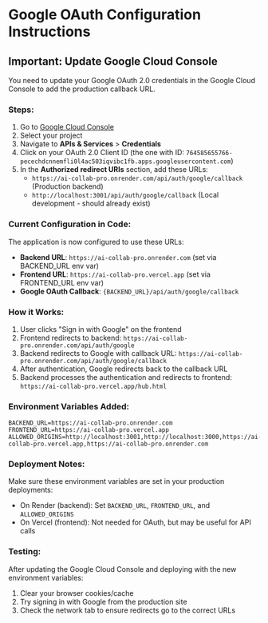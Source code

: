 # Google OAuth Configuration Instructions

## Important: Update Google Cloud Console

You need to update your Google OAuth 2.0 credentials in the Google Cloud Console to add the production callback URL.

### Steps:

1. Go to [Google Cloud Console](https://console.cloud.google.com/)
2. Select your project
3. Navigate to **APIs & Services** > **Credentials**
4. Click on your OAuth 2.0 Client ID (the one with ID: `764585655766-pecechdcnnemfli0l4ac503iqvibc1fb.apps.googleusercontent.com`)
5. In the **Authorized redirect URIs** section, add these URLs:
   - `https://ai-collab-pro.onrender.com/api/auth/google/callback` (Production backend)
   - `http://localhost:3001/api/auth/google/callback` (Local development - should already exist)

### Current Configuration in Code:

The application is now configured to use these URLs:
- **Backend URL**: `https://ai-collab-pro.onrender.com` (set via BACKEND_URL env var)
- **Frontend URL**: `https://ai-collab-pro.vercel.app` (set via FRONTEND_URL env var)
- **Google OAuth Callback**: `{BACKEND_URL}/api/auth/google/callback`

### How it Works:

1. User clicks "Sign in with Google" on the frontend
2. Frontend redirects to backend: `https://ai-collab-pro.onrender.com/api/auth/google`
3. Backend redirects to Google with callback URL: `https://ai-collab-pro.onrender.com/api/auth/google/callback`
4. After authentication, Google redirects back to the callback URL
5. Backend processes the authentication and redirects to frontend: `https://ai-collab-pro.vercel.app/hub.html`

### Environment Variables Added:

```env
BACKEND_URL=https://ai-collab-pro.onrender.com
FRONTEND_URL=https://ai-collab-pro.vercel.app
ALLOWED_ORIGINS=http://localhost:3001,http://localhost:3000,https://ai-collab-pro.vercel.app,https://ai-collab-pro.onrender.com
```

### Deployment Notes:

Make sure these environment variables are set in your production deployments:
- On Render (backend): Set `BACKEND_URL`, `FRONTEND_URL`, and `ALLOWED_ORIGINS`
- On Vercel (frontend): Not needed for OAuth, but may be useful for API calls

### Testing:

After updating the Google Cloud Console and deploying with the new environment variables:
1. Clear your browser cookies/cache
2. Try signing in with Google from the production site
3. Check the network tab to ensure redirects go to the correct URLs